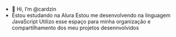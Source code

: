 - 👋 Hi, I’m @cardzin
- Estou estudando na Alura
Estou me desenvolvendo na linguagem JavaScript
Utilizo esse espaço para minha organização e compartilhamento dos meu projetos desennvolvidos

